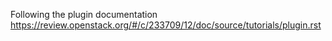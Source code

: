 Following the plugin documentation https://review.openstack.org/#/c/233709/12/doc/source/tutorials/plugin.rst
